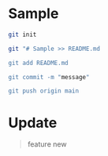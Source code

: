 # Sample

```bash
git init

git "# Sample >> README.md

git add README.md

git commit -m "message"

git push origin main
```
# Update 

> feature new
